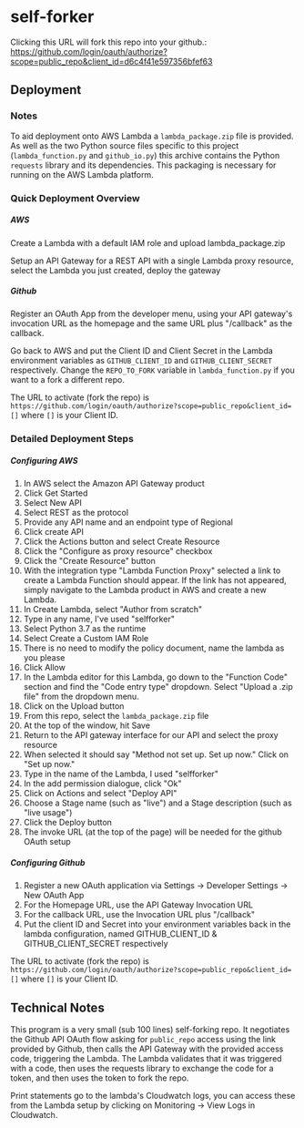 # self-forker

Clicking this URL will fork this repo into your github.: https://github.com/login/oauth/authorize?scope=public_repo&client_id=d6c4f41e597356bfef63

## Deployment 

### Notes
To aid deployment onto AWS Lambda a `lambda_package.zip` file is provided. As well as the two Python source files specific to this project (`lambda_function.py` and `github_io.py`) this archive contains the Python `requests` library and its dependencies. This packaging is necessary for running on the AWS Lambda platform.

### Quick Deployment Overview
##### AWS
Create a Lambda with a default IAM role and upload lambda_package.zip
    
Setup an API Gateway for a REST API with a single Lambda proxy resource, select the Lambda you just created, deploy the gateway

##### Github
Register an OAuth App from the developer menu, using your API gateway's invocation URL as the homepage and the same URL plus "/callback" as the callback.

Go back to AWS and put the Client ID and Client Secret in the Lambda environment variables as `GITHUB_CLIENT_ID` and `GITHUB_CLIENT_SECRET` respectively. Change the `REPO_TO_FORK` variable in `lambda_function.py` if you want to a fork a different repo.

The URL to activate (fork the repo) is `https://github.com/login/oauth/authorize?scope=public_repo&client_id=[]` where `[]` is your Client ID.  

### Detailed Deployment Steps

##### Configuring AWS

1. In AWS select the Amazon API Gateway product
2. Click Get Started
3. Select New API
4. Select REST as the protocol
5. Provide any API name and an endpoint type of Regional
6. Click create API
7. Click the Actions button and select Create Resource
8. Click the "Configure as proxy resource" checkbox
9. Click the "Create Resource" button
10. With the integration type "Lambda Function Proxy" selected a link to create a Lambda Function should appear. If the link has not appeared, simply navigate to the Lambda product in AWS and create a new Lambda.
11. In Create Lambda, select "Author from scratch"
12. Type in any name, I've used "selfforker"
13. Select Python 3.7 as the runtime
14. Select Create a Custom IAM Role
15. There is no need to modify the policy document, name the lambda as you please
16. Click Allow
17. In the Lambda editor for this Lambda, go down to the "Function Code" section and find the "Code entry type" dropdown. Select "Upload a .zip file" from the dropdown menu.
18. Click on the Upload button
19. From this repo, select the `lambda_package.zip` file
20. At the top of the window, hit Save
21. Return to the API gateway interface for our API and select the proxy resource
22. When selected it should say "Method not set up. Set up now." Click on "Set up now."
23. Type in the name of the Lambda, I used "selfforker"
24. In the add permission dialogue, click "Ok"
25. Click on Actions and select "Deploy API"
26. Choose a Stage name (such as "live") and a Stage description (such as "live usage")
27. Click the Deploy button
28. The invoke URL (at the top of the page) will be needed for the github OAuth setup

##### Configuring Github

1. Register a new OAuth application via Settings -> Developer Settings -> New OAuth App
2. For the Homepage URL, use the API Gateway Invocation URL
3. For the callback URL, use the Invocation URL plus "/callback"
4. Put the client ID and Secret into your environment variables back in the lambda configuration, named GITHUB_CLIENT_ID & GITHUB_CLIENT_SECRET respectively

The URL to activate (fork the repo) is `https://github.com/login/oauth/authorize?scope=public_repo&client_id=[]` where `[]` is your Client ID.

## Technical Notes
This program is a very small (sub 100 lines) self-forking repo. 
It negotiates the Github API OAuth flow asking for `public_repo` access using the link provided by Github, then calls the API Gateway with the provided access code, triggering the Lambda. The Lambda validates that it was triggered with a code, then uses the requests library to exchange the code for a token, and then uses the token to fork the repo.  

Print statements go to the lambda's Cloudwatch logs, you can access these from the Lambda setup by clicking on Monitoring -> View Logs in Cloudwatch.
